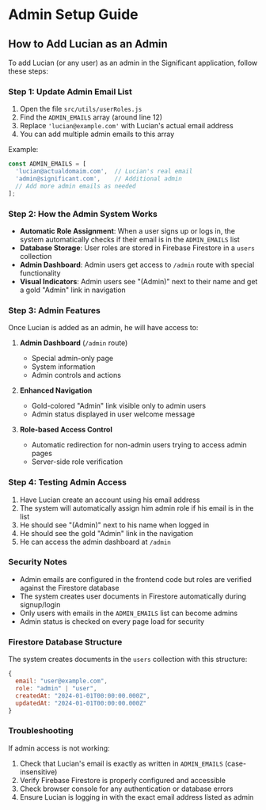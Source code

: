 # Admin Setup Guide

## How to Add Lucian as an Admin

To add Lucian (or any user) as an admin in the Significant application, follow these steps:

### Step 1: Update Admin Email List

1. Open the file `src/utils/userRoles.js`
2. Find the `ADMIN_EMAILS` array (around line 12)
3. Replace `'lucian@example.com'` with Lucian's actual email address
4. You can add multiple admin emails to this array

Example:
```javascript
const ADMIN_EMAILS = [
  'lucian@actualdomaim.com',  // Lucian's real email
  'admin@significant.com',    // Additional admin
  // Add more admin emails as needed
];
```

### Step 2: How the Admin System Works

- **Automatic Role Assignment**: When a user signs up or logs in, the system automatically checks if their email is in the `ADMIN_EMAILS` list
- **Database Storage**: User roles are stored in Firebase Firestore in a `users` collection
- **Admin Dashboard**: Admin users get access to `/admin` route with special functionality
- **Visual Indicators**: Admin users see "(Admin)" next to their name and get a gold "Admin" link in navigation

### Step 3: Admin Features

Once Lucian is added as an admin, he will have access to:

1. **Admin Dashboard** (`/admin` route)
   - Special admin-only page
   - System information
   - Admin controls and actions

2. **Enhanced Navigation**
   - Gold-colored "Admin" link visible only to admin users
   - Admin status displayed in user welcome message

3. **Role-based Access Control**
   - Automatic redirection for non-admin users trying to access admin pages
   - Server-side role verification

### Step 4: Testing Admin Access

1. Have Lucian create an account using his email address
2. The system will automatically assign him admin role if his email is in the list
3. He should see "(Admin)" next to his name when logged in
4. He should see the gold "Admin" link in the navigation
5. He can access the admin dashboard at `/admin`

### Security Notes

- Admin emails are configured in the frontend code but roles are verified against the Firestore database
- The system creates user documents in Firestore automatically during signup/login
- Only users with emails in the `ADMIN_EMAILS` list can become admins
- Admin status is checked on every page load for security

### Firestore Database Structure

The system creates documents in the `users` collection with this structure:
```javascript
{
  email: "user@example.com",
  role: "admin" | "user",
  createdAt: "2024-01-01T00:00:00.000Z",
  updatedAt: "2024-01-01T00:00:00.000Z"
}
```

### Troubleshooting

If admin access is not working:

1. Check that Lucian's email is exactly as written in `ADMIN_EMAILS` (case-insensitive)
2. Verify Firebase Firestore is properly configured and accessible
3. Check browser console for any authentication or database errors
4. Ensure Lucian is logging in with the exact email address listed as admin